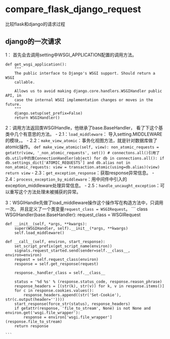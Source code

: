 # compare_flask_django_request
比较flask和django的请求过程

## django的一次请求

1： 首先会去调用setting中WSGI_APPLICATION配置的调用方法。
```
def get_wsgi_application():
    """
    The public interface to Django's WSGI support. Should return a WSGI
    callable.

    Allows us to avoid making django.core.handlers.WSGIHandler public API, in
    case the internal WSGI implementation changes or moves in the future.
    """
    django.setup(set_prefix=False)
    return WSGIHandler()
```

2：调用方法返回类WSGIHandle，他继承了base.BaseHandler， 看了下这个基类中几个有意思的方法。
    - 2.1：`load_middleware`： 导入setting.MIDDLEWARE的模块，。
    - 2.2：`make_view_atomic`：事务化视图方法，就是针对数据库做了atomic操作。
        ```
        def make_view_atomic(self, view):
            non_atomic_requests = getattr(view, '_non_atomic_requests', set())
            # connectons.all()引用了db.utils中的类ConnectionHandler(object)
            for db in connections.all():
                if db.settings_dict['ATOMIC_REQUESTS'] and db.alias not in non_atomic_requests:
                    view = transaction.atomic(using=db.alias)(view)
            return view
        ```
    - 2.3：`get_exception_response`：获取response异常信息。
    - 2.4：`process_exception_by_middleware`：用中间件中引入的exception_middleware处理异常信息。
    - 2.5：`handle_uncaught_exception`：可以重写这个方法处理未被捕获的异常。
 
 3：WSGIHandle先做了load_middleware操作这个操作写在构造方法中，只调用一次。
    并且定义了一个类变量`request_class = WSGIRequest`。
    ```
    class WSGIHandler(base.BaseHandler):
    request_class = WSGIRequest

    def __init__(self, *args, **kwargs):
        super(WSGIHandler, self).__init__(*args, **kwargs)
        self.load_middleware()

    def __call__(self, environ, start_response):
        set_script_prefix(get_script_name(environ))
        signals.request_started.send(sender=self.__class__, environ=environ)
        request = self.request_class(environ)
        response = self.get_response(request)

        response._handler_class = self.__class__

        status = '%d %s' % (response.status_code, response.reason_phrase)
        response_headers = [(str(k), str(v)) for k, v in response.items()]
        for c in response.cookies.values():
            response_headers.append((str('Set-Cookie'), str(c.output(header=''))))
        start_response(force_str(status), response_headers)
        if getattr(response, 'file_to_stream', None) is not None and environ.get('wsgi.file_wrapper'):
            response = environ['wsgi.file_wrapper'](response.file_to_stream)
        return response
    
    ```

